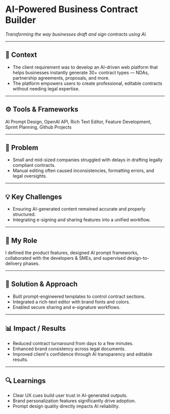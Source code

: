 # AI-Powered Business Contract Builder
_Transforming the way businesses draft and sign contracts using AI._

---

## 🧭 Context
- The client requirement was to develop an AI-driven web platform that helps businesses instantly generate 30+ contract types — NDAs, partnership agreements, proposals, and more.  
- The platform empowers users to create professional, editable contracts without needing legal expertise.

---

## ⚙️ Tools & Frameworks
AI Prompt Design, OpenAI API, Rich Text Editor, Feature Development, Sprint Planning, Github Projects 

---

## 🧩 Problem
- Small and mid-sized companies struggled with delays in drafting legally compliant contracts.  
- Manual editing often caused inconsistencies, formatting errors, and legal oversights.

---

## 💡 Key Challenges
- Ensuring AI-generated content remained accurate and properly structured.  
- Integrating e-signing and sharing features into a unified workflow.  

---

## 💼 My Role
I defined the product features, designed AI prompt frameworks, collaborated with the developers & SMEs, and supervised design-to-delivery phases.

---

## 🧠 Solution & Approach
- Built prompt-engineered templates to control contract sections.  
- Integrated a rich-text editor with brand fonts and colors.  
- Enabled secure sharing and e-signature workflows.    

---

## 📊 Impact / Results
- Reduced contract turnaround from days to a few minutes.  
- Enhanced brand consistency across legal documents.  
- Improved client's confidence through AI transparency and editable results.  

---

## 🔍 Learnings
- Clear UX cues build user trust in AI-generated outputs.  
- Brand personalization features significantly drive adoption.  
- Prompt design quality directly impacts AI reliability.

